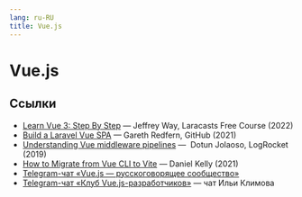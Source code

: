 ```yaml
---
lang: ru-RU 
title: Vue.js
---
```

# Vue.js

## Ссылки
- [Learn Vue 3: Step By Step](https://laracasts.com/series/learn-vue-3-step-by-step) — Jeffrey Way, Laracasts Free Course (2022)
- [Build a Laravel Vue SPA](https://laravelvuespa.com/) — Gareth Redfern, GitHub (2021)
- [Understanding Vue middleware pipelines](https://blog.logrocket.com/vue-middleware-pipelines/) — 
Dotun Jolaoso, LogRocket (2019)
- [How to Migrate from Vue CLI to Vite](https://vueschool.io/articles/vuejs-tutorials/how-to-migrate-from-vue-cli-to-vite/) — Daniel Kelly (2021)
- [Telegram-чат «Vue.js — русскоговорящее сообщество»](https://t.me/vuejs_ru)
- [Telegram-чат «Клуб Vue.js-разработчиков»](https://t.me/vuejs_club) — чат Ильи Климова
